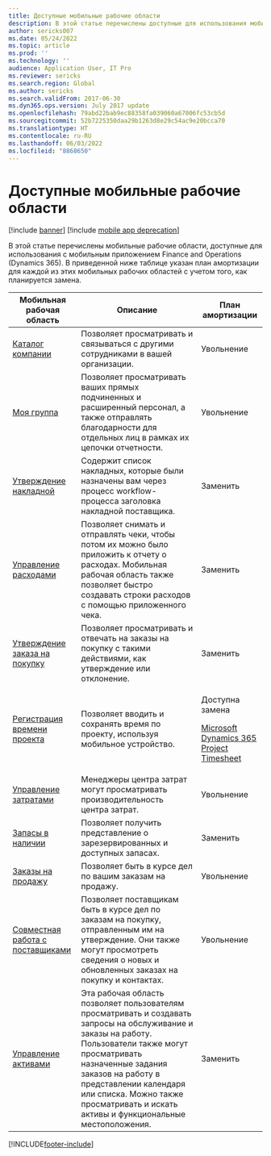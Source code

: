 ```yaml
---
title: Доступные мобильные рабочие области
description: В этой статье перечислены доступные для использования мобильные рабочие области.
author: sericks007
ms.date: 05/24/2022
ms.topic: article
ms.prod: ''
ms.technology: ''
audience: Application User, IT Pro
ms.reviewer: sericks
ms.search.region: Global
ms.author: sericks
ms.search.validFrom: 2017-06-30
ms.dyn365.ops.version: July 2017 update
ms.openlocfilehash: 79abd22bab9ec88358fa039060a67006fc53cb5d
ms.sourcegitcommit: 52b7225350daa29b1263d8e29c54ac9e20bcca70
ms.translationtype: HT
ms.contentlocale: ru-RU
ms.lasthandoff: 06/03/2022
ms.locfileid: "8868650"
---
```

# <a name="available-mobile-workspaces"></a>Доступные мобильные рабочие области

[!include [banner](../includes/banner.md)]
[!include [mobile app deprecation](../includes/mobile-app-deprecation-banner.md)]

В этой статье перечислены мобильные рабочие области, доступные для использования с мобильным приложением Finance and Operations (Dynamics 365). В приведенной ниже таблице указан план амортизации для каждой из этих мобильных рабочих областей с учетом того, как планируется замена.  


| Мобильная рабочая область     | Описание   | План амортизации   |
|----------------------|---------------|--------------|
|[Каталог компании](company-directory-mobile-workspace.md)| Позволяет просматривать и связываться с другими сотрудниками в вашей организации.| Увольнение |    
|[Моя группа](manager-self-service-mobile-workspace.md)| Позволяет просматривать ваших прямых подчиненных и расширенный персонал, а также отправлять благодарности для отдельных лиц в рамках их цепочки отчетности.| Увольнение |     
|[Утверждение накладной](invoice-approval-mobile-workspace.md)| Содержит список накладных, которые были назначены вам через процесс workflow-процесса заголовка накладной поставщика.| Заменить   |
| [Управление расходами](/dynamics365/project-operations/prod-exp/expense-management-mobile-workspace) | Позволяет снимать и отправлять чеки, чтобы потом их можно было приложить к отчету о расходах. Мобильная рабочая область также позволяет быстро создавать строки расходов с помощью приложенного чека. | Заменить |
| [Утверждение заказа на покупку](../../../supply-chain/procurement/purchase-order-mobile-workspace.md) | Позволяет просматривать и отвечать на заказы на покупку с такими действиями, как утверждение или отклонение. | Заменить |
| [Регистрация времени проекта](/dynamics365/project-operations/prod-pma/project-time-entry-mobile-workspace) | Позволяет вводить и сохранять время по проекту, используя мобильное устройство. | <p>Доступна замена</p><p>[Microsoft Dynamics 365 Project Timesheet](/dynamics365/project-operations/prod-pma/project-timesheet)</p> |
| [Управление затратами](../../../finance/cost-accounting/cost-controlling-mobile-workspace.md) | Менеджеры центра затрат могут просматривать производительность центра затрат.  |  Увольнение |
| [Запасы в наличии](../../../supply-chain/inventory/inventory-on-hand-mobile-workspace.md) | Позволяет получить представление о зарезервированных и доступных запасах. |  Заменить |
| [Заказы на продажу](../../../supply-chain/sales-marketing/sales-orders-mobile-workspace.md) | Позволяет быть в курсе дел по вашим заказам на продажу.  |  Увольнение |
| [Совместная работа с поставщиками](../../../supply-chain/procurement/vendor-collaboration-mobile-workspace.md) | Позволяет поставщикам быть в курсе дел по заказам на покупку, отправленным им на утверждение. Они также могут просмотреть сведения о новых и обновленных заказах на покупку и контактах. | Увольнение  |
| [Управление активами](../../../supply-chain/asset-management/asset-management-mobile-workspace.md) | Эта рабочая область позволяет пользователям просматривать и создавать запросы на обслуживание и заказы на работу. Пользователи также могут просматривать назначенные задания заказов на работу в представлении календаря или списка. Можно также просматривать и искать активы и функциональные местоположения. | Заменить |


[!INCLUDE[footer-include](../../../includes/footer-banner.md)]
